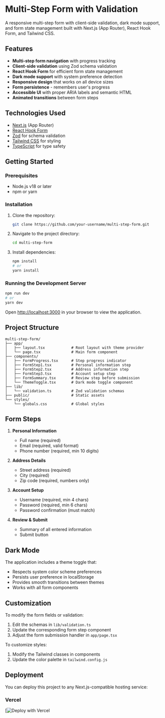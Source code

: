 # Multi-Step Form with Validation

A responsive multi-step form with client-side validation, dark mode support, and form state management built with Next.js (App Router), React Hook Form, and Tailwind CSS.

## Features

- **Multi-step form navigation** with progress tracking
- **Client-side validation** using Zod schema validation
- **React Hook Form** for efficient form state management
- **Dark mode support** with system preference detection
- **Responsive design** that works on all device sizes
- **Form persistence** - remembers user's progress
- **Accessible UI** with proper ARIA labels and semantic HTML
- **Animated transitions** between form steps

## Technologies Used

- [Next.js](https://nextjs.org/) (App Router)
- [React Hook Form](https://react-hook-form.com/)
- [Zod](https://zod.dev/) for schema validation
- [Tailwind CSS](https://tailwindcss.com/) for styling
- [TypeScript](https://www.typescriptlang.org/) for type safety

## Getting Started

### Prerequisites

- Node.js v18 or later
- npm or yarn

### Installation

1. Clone the repository:
   ```bash
   git clone https://github.com/your-username/multi-step-form.git
   ```
2. Navigate to the project directory:
   ```bash
   cd multi-step-form
   ```
3. Install dependencies:
   ```bash
   npm install
   # or
   yarn install
   ```

### Running the Development Server

```bash
npm run dev
# or
yarn dev
```

Open [http://localhost:3000](http://localhost:3000) in your browser to view the application.

## Project Structure

```
multi-step-form/
├── app/
│   ├── layout.tsx            # Root layout with theme provider
│   └── page.tsx              # Main form component
├── components/
│   ├── FormProgress.tsx      # Step progress indicator
│   ├── FormStep1.tsx         # Personal information step
│   ├── FormStep2.tsx         # Address information step
│   ├── FormStep3.tsx         # Account setup step
│   ├── FormSummary.tsx       # Review step before submission
│   └── ThemeToggle.tsx       # Dark mode toggle component
├── lib/
│   └── validation.ts         # Zod validation schemas
├── public/                   # Static assets
└── styles/
    └── globals.css           # Global styles
```

## Form Steps

1. **Personal Information**

   - Full name (required)
   - Email (required, valid format)
   - Phone number (required, min 10 digits)

2. **Address Details**

   - Street address (required)
   - City (required)
   - Zip code (required, numbers only)

3. **Account Setup**

   - Username (required, min 4 chars)
   - Password (required, min 6 chars)
   - Password confirmation (must match)

4. **Review & Submit**
   - Summary of all entered information
   - Submit button

## Dark Mode

The application includes a theme toggle that:

- Respects system color scheme preferences
- Persists user preference in localStorage
- Provides smooth transitions between themes
- Works with all form components

## Customization

To modify the form fields or validation:

1. Edit the schemas in `lib/validation.ts`
2. Update the corresponding form step component
3. Adjust the form submission handler in `app/page.tsx`

To customize styles:

1. Modify the Tailwind classes in components
2. Update the color palette in `tailwind.config.js`

## Deployment

You can deploy this project to any Next.js-compatible hosting service:

### Vercel

[![Deploy with Vercel](https://multistage-form-nine.vercel.app/)
